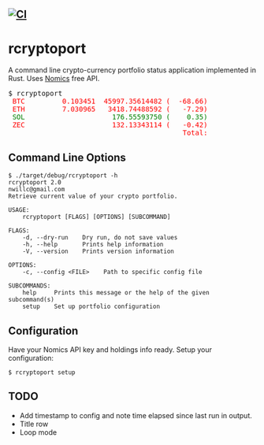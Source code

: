 [![CI](https://github.com/nwillc/rcryptoport/actions/workflows/CI.yml/badge.svg)](https://github.com/nwillc/rcryptoport/actions/workflows/CI.yml)
---
# rcryptoport

A command line crypto-currency portfolio status application implemented in Rust. Uses [Nomics](https://p.nomics.com/cryptocurrency-bitcoin-api) free API.

<pre>
$ rcryptoport<span style="color:red">
 BTC         0.103451  45997.35614482 (  -68.66)             4758.47 (   -7.10)
 ETH         7.030965   3418.74488592 (   -7.29)            24037.08 (  -51.27)</span><span style="color:green">
 SOL                     176.55593750 (    0.35)</span><span style="color:red">
 ZEC                     132.13343114 (   -0.42)
                                          Total:            28795.55 (  -58.37)</span>
</pre>

## Command Line Options
```shell
$ ./target/debug/rcryptoport -h
rcryptoport 2.0
nwillc@gmail.com
Retrieve current value of your crypto portfolio.

USAGE:
    rcryptoport [FLAGS] [OPTIONS] [SUBCOMMAND]

FLAGS:
    -d, --dry-run    Dry run, do not save values
    -h, --help       Prints help information
    -V, --version    Prints version information

OPTIONS:
    -c, --config <FILE>    Path to specific config file

SUBCOMMANDS:
    help     Prints this message or the help of the given subcommand(s)
    setup    Set up portfolio configuration
```
## Configuration
Have your Nomics API key and holdings info ready. Setup your configuration:

```shell
$ rcryptoport setup
```

## TODO

- Add timestamp to config and note time elapsed since last run in output.
- Title row
- Loop mode
